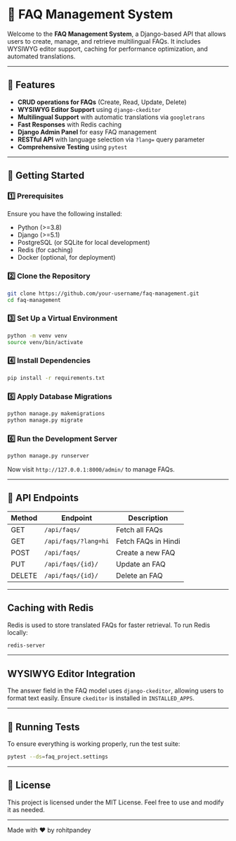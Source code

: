 # 📘 FAQ Management System

Welcome to the **FAQ Management System**, a Django-based API that allows users to create, manage, and retrieve multilingual FAQs. It includes WYSIWYG editor support, caching for performance optimization, and automated translations.

---

## 🌟 Features

- **CRUD operations for FAQs** (Create, Read, Update, Delete)
- **WYSIWYG Editor Support** using `django-ckeditor`
- **Multilingual Support** with automatic translations via `googletrans`
- **Fast Responses** with Redis caching
- **Django Admin Panel** for easy FAQ management
- **RESTful API** with language selection via `?lang=` query parameter
- **Comprehensive Testing** using `pytest`

---

## 🚀 Getting Started

### 1️⃣ Prerequisites
Ensure you have the following installed:
- Python (>=3.8)
- Django (>=5.1)
- PostgreSQL (or SQLite for local development)
- Redis (for caching)
- Docker (optional, for deployment)

### 2️⃣ Clone the Repository
```bash
git clone https://github.com/your-username/faq-management.git
cd faq-management
```

### 3️⃣ Set Up a Virtual Environment
```bash
python -m venv venv
source venv/bin/activate  
```

### 4️⃣ Install Dependencies
```bash
pip install -r requirements.txt
```

### 5️⃣ Apply Database Migrations
```bash
python manage.py makemigrations
python manage.py migrate
```

### 6️⃣ Run the Development Server
```bash
python manage.py runserver
```
Now visit `http://127.0.0.1:8000/admin/` to manage FAQs.

---

## 📌 API Endpoints

| Method | Endpoint        | Description |
|--------|----------------|-------------|
| GET    | `/api/faqs/`   | Fetch all FAQs |
| GET    | `/api/faqs/?lang=hi` | Fetch FAQs in Hindi |
| POST   | `/api/faqs/`   | Create a new FAQ |
| PUT    | `/api/faqs/{id}/` | Update an FAQ |
| DELETE | `/api/faqs/{id}/` | Delete an FAQ |



---

##  Caching with Redis
Redis is used to store translated FAQs for faster retrieval. To run Redis locally:
```bash
redis-server
```

---

##  WYSIWYG Editor Integration
The answer field in the FAQ model uses `django-ckeditor`, allowing users to format text easily. Ensure `ckeditor` is installed in `INSTALLED_APPS`.

---

## 🧪 Running Tests
To ensure everything is working properly, run the test suite:
```bash
pytest --ds=faq_project.settings
```

---



## 📜 License
This project is licensed under the MIT License. Feel free to use and modify it as needed.

---

Made with ❤️ by rohitpandey

